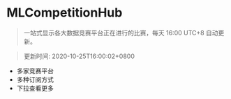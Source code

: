 # MLCompetitionHub

> 一站式显示各大数据竞赛平台正在进行的比赛，每天 16:00 UTC+8 自动更新。
  
> 更新时间: 2020-10-25T16:00:02+0800 

* 多家竞赛平台
* 多种订阅方式
* 下拉查看更多